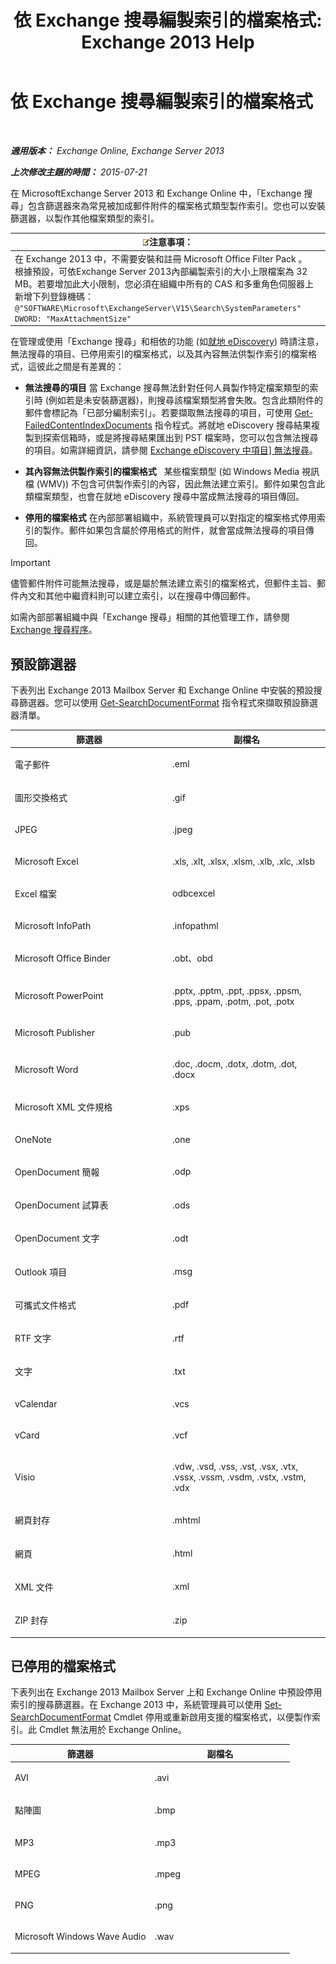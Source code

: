 ﻿---
title: '依 Exchange 搜尋編製索引的檔案格式: Exchange 2013 Help'
TOCTitle: 依 Exchange 搜尋編製索引的檔案格式
ms:assetid: e5110ac1-28e1-4554-acc3-85d08c997bc5
ms:mtpsurl: https://technet.microsoft.com/zh-tw/library/Ee633485(v=EXCHG.150)
ms:contentKeyID: 52062594
ms.date: 05/21/2018
mtps_version: v=EXCHG.150
ms.translationtype: MT
---

# 依 Exchange 搜尋編製索引的檔案格式

 

_**適用版本：** Exchange Online, Exchange Server 2013_

_**上次修改主題的時間：** 2015-07-21_

在 MicrosoftExchange Server 2013 和 Exchange Online 中，「Exchange 搜尋」包含篩選器來為常見被加成郵件附件的檔案格式類型製作索引。您也可以安裝篩選器，以製作其他檔案類型的索引。

<table>
<thead>
<tr class="header">
<th><img src="images/Bb124558.note(EXCHG.150).gif" title="注意事項" alt="注意事項" />注意事項：</th>
</tr>
</thead>
<tbody>
<tr class="odd">
<td>在 Exchange 2013 中，不需要安裝和註冊 Microsoft Office Filter Pack 。<br />
根據預設，可依Exchange Server 2013內部編製索引的大小上限檔案為 32 MB。若要增加此大小限制，您必須在組織中所有的 CAS 和多重角色伺服器上新增下列登錄機碼：<br />
<code>@&quot;SOFTWARE\Microsoft\ExchangeServer\V15\Search\SystemParameters&quot;  DWORD: &quot;MaxAttachmentSize&quot;</code></td>
</tr>
</tbody>
</table>


在管理或使用「Exchange 搜尋」和相依的功能 (如[就地 eDiscovery](in-place-ediscovery-exchange-2013-help.md)) 時請注意，無法搜尋的項目、已停用索引的檔案格式，以及其內容無法供製作索引的檔案格式，這彼此之間是有差異的：

  - **無法搜尋的項目** 當 Exchange 搜尋無法針對任何人員製作特定檔案類型的索引時 (例如若是未安裝篩選器)，則搜尋該檔案類型將會失敗。包含此類附件的郵件會標記為「已部分編制索引」。若要擷取無法搜尋的項目，可使用 [Get-FailedContentIndexDocuments](https://technet.microsoft.com/zh-tw/library/dd351154\(v=exchg.150\)) 指令程式。將就地 eDiscovery 搜尋結果複製到探索信箱時，或是將搜尋結果匯出到 PST 檔案時，您可以包含無法搜尋的項目。如需詳細資訊，請參閱 [Exchange eDiscovery 中項目\] 無法搜尋](unsearchable-items-in-exchange-ediscovery-exchange-2013-help.md)。

  - **其內容無法供製作索引的檔案格式**   某些檔案類型 (如 Windows Media 視訊檔 (WMV)) 不包含可供製作索引的內容，因此無法建立索引。郵件如果包含此類檔案類型，也會在就地 eDiscovery 搜尋中當成無法搜尋的項目傳回。

  - **停用的檔案格式** 在內部部署組織中，系統管理員可以對指定的檔案格式停用索引的製作。郵件如果包含屬於停用格式的附件，就會當成無法搜尋的項目傳回。


> [!IMPORTANT]  
> 儘管郵件附件可能無法搜尋，或是屬於無法建立索引的檔案格式，但郵件主旨、郵件內文和其他中繼資料則可以建立索引，以在搜尋中傳回郵件。




如需內部部署組織中與「Exchange 搜尋」相關的其他管理工作，請參閱[Exchange 搜尋程序](exchange-search-procedures-exchange-2013-help.md)。

## 預設篩選器

下表列出 Exchange 2013 Mailbox Server 和 Exchange Online 中安裝的預設搜尋篩選器。您可以使用 [Get-SearchDocumentFormat](https://technet.microsoft.com/zh-tw/library/jj873755\(v=exchg.150\)) 指令程式來擷取預設篩選器清單。


<table>
<colgroup>
<col style="width: 50%" />
<col style="width: 50%" />
</colgroup>
<thead>
<tr class="header">
<th>篩選器</th>
<th>副檔名</th>
</tr>
</thead>
<tbody>
<tr class="odd">
<td><p>電子郵件</p></td>
<td><p>.eml</p></td>
</tr>
<tr class="even">
<td><p>圖形交換格式</p></td>
<td><p>.gif</p></td>
</tr>
<tr class="odd">
<td><p>JPEG</p></td>
<td><p>.jpeg</p></td>
</tr>
<tr class="even">
<td><p>Microsoft Excel</p></td>
<td><p>.xls, .xlt, .xlsx, .xlsm, .xlb, .xlc, .xlsb</p></td>
</tr>
<tr class="odd">
<td><p>Excel 檔案</p></td>
<td><p>odbcexcel</p></td>
</tr>
<tr class="even">
<td><p>Microsoft InfoPath</p></td>
<td><p>.infopathml</p></td>
</tr>
<tr class="odd">
<td><p>Microsoft Office Binder</p></td>
<td><p>.obt、obd</p></td>
</tr>
<tr class="even">
<td><p>Microsoft PowerPoint</p></td>
<td><p>.pptx, .pptm, .ppt, .ppsx, .ppsm, .pps, .ppam, .potm, .pot, .potx</p></td>
</tr>
<tr class="odd">
<td><p>Microsoft Publisher</p></td>
<td><p>.pub</p></td>
</tr>
<tr class="even">
<td><p>Microsoft Word</p></td>
<td><p>.doc, .docm, .dotx, .dotm, .dot, .docx</p></td>
</tr>
<tr class="odd">
<td><p>Microsoft XML 文件規格</p></td>
<td><p>.xps</p></td>
</tr>
<tr class="even">
<td><p>OneNote</p></td>
<td><p>.one</p></td>
</tr>
<tr class="odd">
<td><p>OpenDocument 簡報</p></td>
<td><p>.odp</p></td>
</tr>
<tr class="even">
<td><p>OpenDocument 試算表</p></td>
<td><p>.ods</p></td>
</tr>
<tr class="odd">
<td><p>OpenDocument 文字</p></td>
<td><p>.odt</p></td>
</tr>
<tr class="even">
<td><p>Outlook 項目</p></td>
<td><p>.msg</p></td>
</tr>
<tr class="odd">
<td><p>可攜式文件格式</p></td>
<td><p>.pdf</p></td>
</tr>
<tr class="even">
<td><p>RTF 文字</p></td>
<td><p>.rtf</p></td>
</tr>
<tr class="odd">
<td><p>文字</p></td>
<td><p>.txt</p></td>
</tr>
<tr class="even">
<td><p>vCalendar</p></td>
<td><p>.vcs</p></td>
</tr>
<tr class="odd">
<td><p>vCard</p></td>
<td><p>.vcf</p></td>
</tr>
<tr class="even">
<td><p>Visio</p></td>
<td><p>.vdw, .vsd, .vss, .vst, .vsx, .vtx, .vssx, .vssm, .vsdm, .vstx, .vstm, .vdx</p></td>
</tr>
<tr class="odd">
<td><p>網頁封存</p></td>
<td><p>.mhtml</p></td>
</tr>
<tr class="even">
<td><p>網頁</p></td>
<td><p>.html</p></td>
</tr>
<tr class="odd">
<td><p>XML 文件</p></td>
<td><p>.xml</p></td>
</tr>
<tr class="even">
<td><p>ZIP 封存</p></td>
<td><p>.zip</p></td>
</tr>
</tbody>
</table>


## 已停用的檔案格式

下表列出在 Exchange 2013 Mailbox Server 上和 Exchange Online 中預設停用索引的搜尋篩選器。在 Exchange 2013 中，系統管理員可以使用 [Set-SearchDocumentFormat](https://technet.microsoft.com/zh-tw/library/jj873756\(v=exchg.150\)) Cmdlet 停用或重新啟用支援的檔案格式，以便製作索引。此 Cmdlet 無法用於 Exchange Online。


<table>
<colgroup>
<col style="width: 50%" />
<col style="width: 50%" />
</colgroup>
<thead>
<tr class="header">
<th>篩選器</th>
<th>副檔名</th>
</tr>
</thead>
<tbody>
<tr class="odd">
<td><p>AVI</p></td>
<td><p>.avi</p></td>
</tr>
<tr class="even">
<td><p>點陣圖</p></td>
<td><p>.bmp</p></td>
</tr>
<tr class="odd">
<td><p>MP3</p></td>
<td><p>.mp3</p></td>
</tr>
<tr class="even">
<td><p>MPEG</p></td>
<td><p>.mpeg</p></td>
</tr>
<tr class="odd">
<td><p>PNG</p></td>
<td><p>.png</p></td>
</tr>
<tr class="even">
<td><p>Microsoft Windows Wave Audio</p></td>
<td><p>.wav</p></td>
</tr>
</tbody>
</table>

